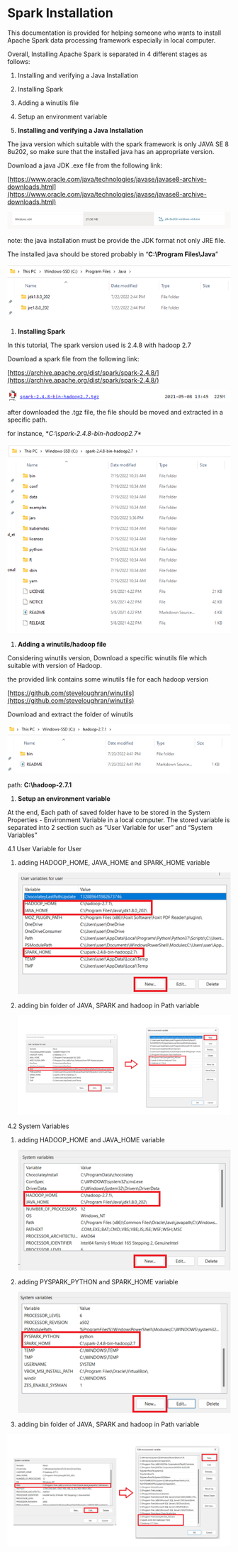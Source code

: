 # Spark Installation

This documentation is provided for helping someone who wants to install Apache Spark data processing framework especially in local computer.

Overall, Installing Apache Spark is separated in 4 different stages as follows:

1. Installing and verifying a Java Installation
2. Installing Spark
3. Adding a winutils file
4. Setup an environment variable

1. **Installing and verifying a Java Installation**

The java version which suitable with the spark framework is only JAVA SE 8 8u202, so make sure that the installed java has an appropriate version.

Download a java JDK .exe file from the following link:

[https://www.oracle.com/java/technologies/javase/javase8-archive-downloads.html](https://www.oracle.com/java/technologies/javase/javase8-archive-downloads.html)

![Untitled](Spark%20Installation/Untitled.png)

note: the java installation must be provide the JDK format not only JRE file.

The installed java should be stored probably in “**C:\Program Files\Java**”

![Untitled](Spark%20Installation/Untitled%201.png)

1. **Installing Spark**

In this tutorial, The spark version used is 2.4.8 with hadoop 2.7 

Download a spark file from the following link:

[https://archive.apache.org/dist/spark/spark-2.4.8/](https://archive.apache.org/dist/spark/spark-2.4.8/)

![Untitled](Spark%20Installation/Untitled%202.png)

after downloaded the .tgz file, the file should be moved and extracted in a specific path.

for instance, **C:\spark-2.4.8-bin-hadoop2.7\**

![Untitled](Spark%20Installation/Untitled%203.png)

1. **Adding a winutils/hadoop file**

Considering winutils version, Download a specific winutils file which suitable with version of Hadoop. 

the provided link contains some winutils file for each hadoop version

[https://github.com/steveloughran/winutils](https://github.com/steveloughran/winutils)

Download and extract the folder of winutils

![Untitled](Spark%20Installation/Untitled%204.png)

path: **C:\hadoop-2.7.1**

1. **Setup an environment variable**

At the end, Each path of saved folder have to be stored in the System Properties - Environment Variable in a local computer. The stored variable is separated into 2 section such as “User Variable for user” and “System Variables”

4.1 User Variable for User

1. adding HADOOP_HOME, JAVA_HOME and SPARK_HOME variable
    
    ![Untitled.png](Spark%20Installation/Untitled%205.png)
    

1. adding bin folder of JAVA, SPARK and hadoop in Path variable
    
    ![Untitled (1).png](Spark%20Installation/Untitled_(1).png)
    

4.2 System Variables

1. adding HADOOP_HOME and JAVA_HOME variable
    
    ![Untitled (1).png](Spark%20Installation/Untitled_(1)%201.png)
    

1. adding PYSPARK_PYTHON and SPARK_HOME  variable
    
    ![Untitled.png](Spark%20Installation/Untitled%206.png)
    

1. adding bin folder of JAVA, SPARK and hadoop  in Path variable

![Untitled (4).png](Spark%20Installation/Untitled_(4).png)